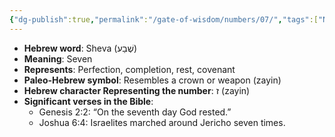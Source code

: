 ```yaml
---
{"dg-publish":true,"permalink":"/gate-of-wisdom/numbers/07/","tags":["Numbers","GateWisdom","N"]}
---
```


- **Hebrew word**: Sheva (שֶׁבַע)
- **Meaning**: Seven
- **Represents**: Perfection, completion, rest, covenant
- **Paleo-Hebrew symbol**: Resembles a crown or weapon (zayin)
- **Hebrew character Representing the number**: ז (zayin)
- **Significant verses in the Bible**:
  - Genesis 2:2: “On the seventh day God rested.”
  - Joshua 6:4: Israelites marched around Jericho seven times.






